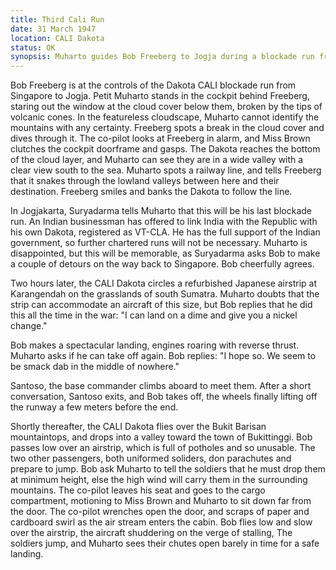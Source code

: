 ```yaml
---
title: Third Cali Run
date: 31 March 1947 
location: CALI Dakota 
status: OK
synopsis: Muharto guides Bob Freeberg to Jogja during a blockade run from Singapore. 
---
```

Bob Freeberg is at the controls of the Dakota CALI blockade run from Singapore to Jogja. Petit Muharto stands in the cockpit behind Freeberg, staring out the window at the cloud cover below them, broken by the tips of volcanic cones. In the featureless cloudscape, Muharto cannot identify the mountains with any certainty. Freeberg spots a break in the cloud cover and dives through it. The co-pilot looks at Freeberg in alarm, and Miss Brown clutches the cockpit doorframe and gasps. The Dakota reaches the bottom of the cloud layer, and Muharto can see they are in a wide valley with a clear view south to the sea. Muharto spots a railway line, and tells Freeberg that it snakes through the lowland valleys between here and their destination. Freeberg smiles and banks the Dakota to follow the line.  

In Jogjakarta, Suryadarma tells Muharto that this will be his last blockade run. An Indian businessman has offered to link India with the Republic with his own Dakota, registered as VT-CLA. He has the full support of the Indian government, so further chartered runs will not be necessary. Muharto is disappointed, but this will be memorable, as Suryadarma asks Bob to make a couple of detours on the way back to Singapore. Bob cheerfully agrees.  

Two hours later, the CALI Dakota circles a refurbished Japanese airstrip at Karangendah on the grasslands of south Sumatra. Muharto doubts that the strip can accommodate an aircraft of this size, but Bob replies that he did
this all the time in the war: "I can land on a dime and give you a
nickel change." 

Bob makes a spectacular landing, engines roaring with reverse thrust. Muharto asks if he can take off again. Bob replies:
"I hope so. We seem to be smack dab in the middle of nowhere." 

Santoso, the base commander climbs aboard to meet them.
After a short conversation, Santoso exits, and Bob takes off, the wheels
finally lifting off the runway a few meters before the end. 

Shortly thereafter, the CALI Dakota flies over the Bukit Barisan mountaintops, and drops
into a valley toward the town of Bukittinggi. Bob passes low over an airstrip, which is  full of potholes and
so unusable. The two other passengers, both uniformed soliders, don parachutes and prepare to jump. Bob ask Muharto to tell the soldiers that he must drop them at minimum height, else the high wind will carry them in the surrounding mountains. The co-pilot leaves his seat and goes to the cargo
compartment, motioning to Miss Brown and Muharto to sit down far from
the door. The co-pilot wrenches open the door, and scraps of paper and
cardboard swirl as the air stream enters the cabin. Bob flies low and slow over the airstrip, the aircraft shuddering on the verge of stalling, The soldiers jump, and Muharto sees their chutes open barely in time for a safe landing. 

